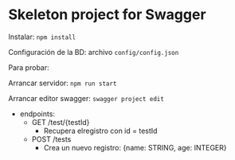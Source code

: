 # Skeleton project for Swagger

Instalar:
    `npm install`
    
Configuración de la BD:
    archivo `config/config.json`

Para probar: 

Arrancar servidor:
    `npm run start`

Arrancar editor swagger:
    `swagger project edit`


- endpoints:
    - GET /test/{testId}
        - Recupera elregistro con id = testId
    - POST /tests
        - Crea un nuevo registro: {name: STRING, age: INTEGER}

